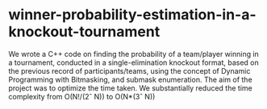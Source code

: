 # winner-probability-estimation-in-a-knockout-tournament
We wrote a C++ code on finding the probability of a team/player winning in a tournament, conducted in a single-elimination knockout format, based on the previous record of participants/teams, using the concept of Dynamic Programming with Bitmasking, and submask enumeration. The aim of the project was to optimize the time taken. We substantially reduced the time complexity from O(N!/(2ˆ N)) to O(N*(3ˆ N))

